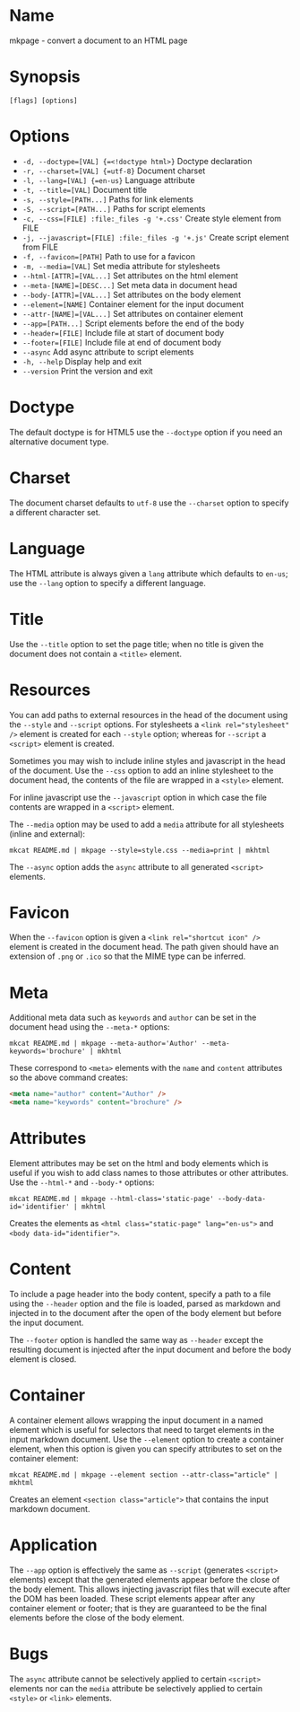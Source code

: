 # Name

mkpage - convert a document to an HTML page

# Synopsis

```
[flags] [options]
```

# Options

+ `-d, --doctype=[VAL] {=<!doctype html>}` Doctype declaration
+ `-r, --charset=[VAL] {=utf-8}` Document charset
+ `-l, --lang=[VAL] {=en-us}` Language attribute 
+ `-t, --title=[VAL]` Document title
+ `-s, --style=[PATH...]` Paths for link elements
+ `-S, --script=[PATH...]` Paths for script elements
+ `-c, --css=[FILE] :file:_files -g '+.css'` Create style element from FILE
+ `-j, --javascript=[FILE] :file:_files -g '+.js'` Create script element from FILE
+ `-f, --favicon=[PATH]` Path to use for a favicon
+ `-m, --media=[VAL]` Set media attribute for stylesheets
+ `--html-[ATTR]=[VAL...]` Set attributes on the html element
+ `--meta-[NAME]=[DESC...]` Set meta data in document head
+ `--body-[ATTR]=[VAL...]` Set attributes on the body element
+ `--element=[NAME]` Container element for the input document 
+ `--attr-[NAME]=[VAL...]` Set attributes on container element
+ `--app=[PATH...]` Script elements before the end of the body
+ `--header=[FILE]` Include file at start of document body
+ `--footer=[FILE]` Include file at end of document body
+ `--async` Add async attribute to script elements
+ `-h, --help` Display help and exit
+ `--version` Print the version and exit

# Doctype

The default doctype is for HTML5 use the `--doctype` option if you need an alternative document type.

# Charset

The document charset defaults to `utf-8` use the `--charset` option to specify a different character set.

# Language

The HTML attribute is always given a `lang` attribute which defaults to `en-us`; use the `--lang` option to specify a different language.

# Title

Use the `--title` option to set the page title; when no title is given the document does not contain a `<title>` element.

# Resources

You can add paths to external resources in the head of the document using the `--style` and `--script` options. For stylesheets a `<link rel="stylesheet" />` element is created for each `--style` option; whereas for `--script` a `<script>` element is created.

Sometimes you may wish to include inline styles and javascript in the head of the document. Use the `--css` option to add an inline stylesheet to the document head, the contents of the file are wrapped in a `<style>` element.

For inline javascript use the `--javascript` option in which case the file contents are wrapped in a `<script>` element.

The `--media` option may be used to add a `media` attribute for all stylesheets (inline and external):

```shell
mkcat README.md | mkpage --style=style.css --media=print | mkhtml
```

The `--async` option adds the `async` attribute to all generated `<script>` elements.

# Favicon

When the `--favicon` option is given a `<link rel="shortcut icon" />` element is created in the document head. The path given should have an extension of `.png` or `.ico` so that the MIME type can be inferred.

# Meta

Additional meta data such as `keywords` and `author` can be set in the document head using the `--meta-*` options:

```shell
mkcat README.md | mkpage --meta-author='Author' --meta-keywords='brochure' | mkhtml
```

These correspond to `<meta>` elements with the `name` and `content` attributes so the above command creates:

```html
<meta name="author" content="Author" />
<meta name="keywords" content="brochure" />
```

# Attributes

Element attributes may be set on the html and body elements which is useful if you wish to add class names to those attributes or other attributes. Use the `--html-*` and `--body-*` options:

```shell
mkcat README.md | mkpage --html-class='static-page' --body-data-id='identifier' | mkhtml
```

Creates the elements as `<html class="static-page" lang="en-us">` and `<body data-id="identifier">`.

# Content

To include a page header into the body content, specify a path to a file using the `--header` option and the file is loaded, parsed as markdown and injected in to the document after the open of the body element but before the input document.

The `--footer` option is handled the same way as `--header` except the resulting document is injected after the input document and before the body element is closed.

# Container

A container element allows wrapping the input document in a named element which is useful for selectors that need to target elements in the input markdown document. Use the `--element` option to create a container element, when this option is given you can specify attributes to set on the container element:

```shell
mkcat README.md | mkpage --element section --attr-class="article" | mkhtml
```

Creates an element `<section class="article">` that contains the input markdown document.

# Application

The `--app` option is effectively the same as `--script` (generates `<script>` elements) except that the generated elements appear before the close of the body element. This allows injecting javascript files that will execute after the DOM has been loaded. These script elements appear after any container element or footer; that is they are guaranteed to be the final elements before the close of the body element.

<? @include {=include} mkpage-example.md ?>

# Bugs

The `async` attribute cannot be selectively applied to certain `<script>` elements nor can the `media` attribute be selectively applied to certain `<style>` or `<link>` elements.
